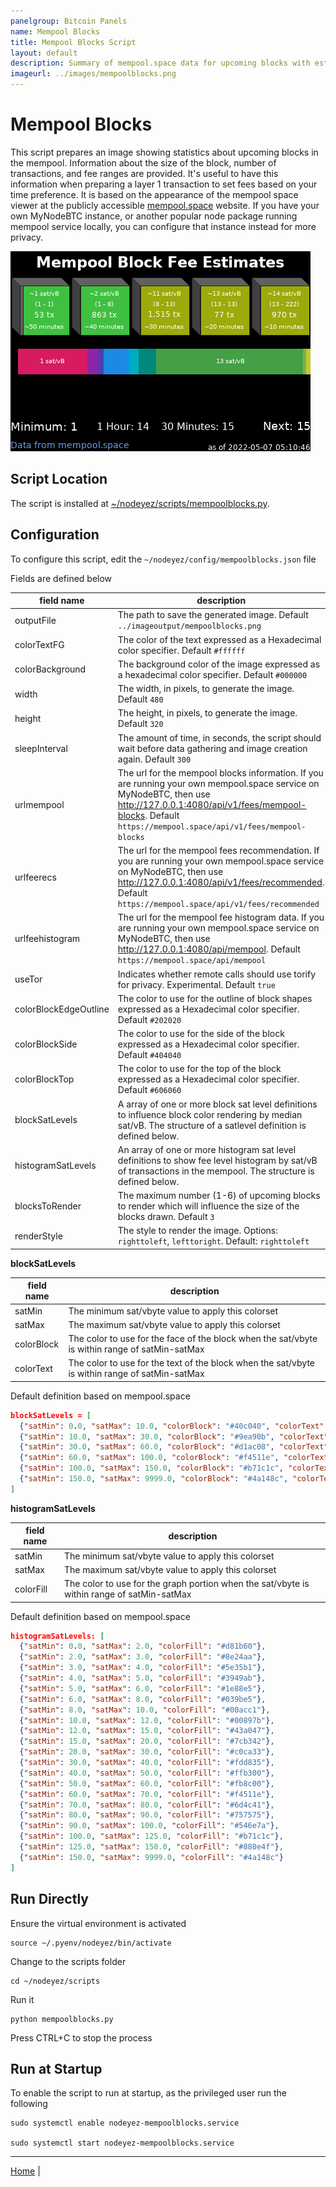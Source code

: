 ```yaml
---
panelgroup: Bitcoin Panels
name: Mempool Blocks
title: Mempool Blocks Script
layout: default
description: Summary of mempool.space data for upcoming blocks with estimated fee rates and the fee band across blocks
imageurl: ../images/mempoolblocks.png
---
```


# Mempool Blocks

This script prepares an image showing statistics about upcoming blocks in the
mempool.  Information about the size of the block, number of transactions, and
fee ranges are provided. It's useful to have this information when preparing a
layer 1 transaction to set fees based on your time preference.  It is based on
the appearance of the mempool space viewer at the publicly accessible
[mempool.space](https://mempool.space) website.  If you have your own MyNodeBTC
instance, or another popular node package running mempool service locally, you
can configure that instance instead for more privacy.  

![sample image of mempool blocks](../images/mempoolblocks.png)

## Script Location

The script is installed at 
[~/nodeyez/scripts/mempoolblocks.py](../scripts/mempoolblocks.py).

## Configuration

To configure this script, edit the `~/nodeyez/config/mempoolblocks.json` file

Fields are defined below

| field name | description |
| --- | --- |
| outputFile | The path to save the generated image. Default `../imageoutput/mempoolblocks.png` |
| colorTextFG | The color of the text expressed as a Hexadecimal color specifier. Default `#ffffff` |
| colorBackground | The background color of the image expressed as a hexadecimal color specifier. Default `#000000` |
| width | The width, in pixels, to generate the image. Default `480` |
| height | The height, in pixels, to generate the image. Default `320` |
| sleepInterval | The amount of time, in seconds, the script should wait before data gathering and image creation again. Default `300` |
| urlmempool | The url for the mempool blocks information. If you are running your own mempool.space service on MyNodeBTC, then use http://127.0.0.1:4080/api/v1/fees/mempool-blocks. Default `https://mempool.space/api/v1/fees/mempool-blocks` |
| urlfeerecs | The url for the mempool fees recommendation. If you are running your own mempool.space service on MyNodeBTC, then use http://127.0.0.1:4080/api/v1/fees/recommended. Default `https://mempool.space/api/v1/fees/recommended` |
| urlfeehistogram | The url for the mempool fee histogram data. If you are running your own mempool.space service on MyNodeBTC, then use http://127.0.0.1:4080/api/mempool. Default `https://mempool.space/api/mempool` |
| useTor | Indicates whether remote calls should use torify for privacy. Experimental. Default `true` |
| colorBlockEdgeOutline | The color to use for the outline of block shapes expressed as a Hexadecimal color specifier. Default `#202020` |
| colorBlockSide | The color to use for the side of the block expressed as a Hexadecimal color specifier. Default `#404040` |
| colorBlockTop | The color to use for the top of the block expressed as a Hexadecimal color specifier. Default `#606060` |
| blockSatLevels | A array of one or more block sat level definitions to influence block color rendering by median sat/vB. The structure of a satlevel definition is defined below. |
| histogramSatLevels | An array of one or more histogram sat level definitions to show fee level histogram by sat/vB of transactions in the mempool. The structure is defined below. |
| blocksToRender | The maximum number (1-6) of upcoming blocks to render which will influence the size of the blocks drawn. Default `3` |
| renderStyle | The style to render the image. Options: `righttoleft`, `lefttoright`. Default: `righttoleft` |

__blockSatLevels__

| field name | description |
| --- | --- |
| satMin | The minimum sat/vbyte value to apply this colorset |
| satMax | The maximum sat/vbyte value to apply this colorset |
| colorBlock | The color to use for the face of the block when the sat/vbyte is within range of satMin-satMax |
| colorText | The color to use for the text of the block when the sat/vbyte is within range of satMin-satMax |

Default definition based on mempool.space

```json
blockSatLevels = [
  {"satMin": 0.0, "satMax": 10.0, "colorBlock": "#40c040", "colorText": "#ffffff"},
  {"satMin": 10.0, "satMax": 30.0, "colorBlock": "#9ea90b", "colorText": "#ffffff"},
  {"satMin": 30.0, "satMax": 60.0, "colorBlock": "#d1ac08", "colorText": "#ffffff"},
  {"satMin": 60.0, "satMax": 100.0, "colorBlock": "#f4511e", "colorText": "#ffffff"},
  {"satMin": 100.0, "satMax": 150.0, "colorBlock": "#b71c1c", "colorText": "#ffffff"},
  {"satMin": 150.0, "satMax": 9999.0, "colorBlock": "#4a148c", "colorText": "#ffffff"}
]
```

__histogramSatLevels__

| field name | description |
| --- | --- |
| satMin | The minimum sat/vbyte value to apply this colorset |
| satMax | The maximum sat/vbyte value to apply this colorset |
| colorFill | The color to use for the graph portion when the sat/vbyte is within range of satMin-satMax |

Default definition based on mempool.space

```json
histogramSatLevels: [
  {"satMin": 0.0, "satMax": 2.0, "colorFill": "#d81b60"},
  {"satMin": 2.0, "satMax": 3.0, "colorFill": "#8e24aa"},
  {"satMin": 3.0, "satMax": 4.0, "colorFill": "#5e35b1"},
  {"satMin": 4.0, "satMax": 5.0, "colorFill": "#3949ab"},
  {"satMin": 5.0, "satMax": 6.0, "colorFill": "#1e88e5"},
  {"satMin": 6.0, "satMax": 8.0, "colorFill": "#039be5"},
  {"satMin": 8.0, "satMax": 10.0, "colorFill": "#00acc1"},
  {"satMin": 10.0, "satMax": 12.0, "colorFill": "#00897b"},
  {"satMin": 12.0, "satMax": 15.0, "colorFill": "#43a047"},
  {"satMin": 15.0, "satMax": 20.0, "colorFill": "#7cb342"},
  {"satMin": 20.0, "satMax": 30.0, "colorFill": "#c0ca33"},
  {"satMin": 30.0, "satMax": 40.0, "colorFill": "#fdd835"},
  {"satMin": 40.0, "satMax": 50.0, "colorFill": "#ffb300"},
  {"satMin": 50.0, "satMax": 60.0, "colorFill": "#fb8c00"},
  {"satMin": 60.0, "satMax": 70.0, "colorFill": "#f4511e"},
  {"satMin": 70.0, "satMax": 80.0, "colorFill": "#6d4c41"},
  {"satMin": 80.0, "satMax": 90.0, "colorFill": "#757575"},
  {"satMin": 90.0, "satMax": 100.0, "colorFill": "#546e7a"},
  {"satMin": 100.0, "satMax": 125.0, "colorFill": "#b71c1c"},
  {"satMin": 125.0, "satMax": 150.0, "colorFill": "#880e4f"},
  {"satMin": 150.0, "satMax": 9999.0, "colorFill": "#4a148c"}
]
```

## Run Directly

Ensure the virtual environment is activated
```shell
source ~/.pyenv/nodeyez/bin/activate
```

Change to the scripts folder
```shell
cd ~/nodeyez/scripts
```

Run it
```shell
python mempoolblocks.py
```

Press CTRL+C to stop the process

## Run at Startup

To enable the script to run at startup, as the privileged user run the following

```shell
sudo systemctl enable nodeyez-mempoolblocks.service

sudo systemctl start nodeyez-mempoolblocks.service
```

---

[Home](../) | 